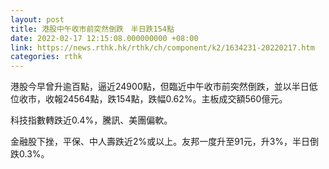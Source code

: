 ```yaml
---
layout: post
title: 港股中午收市前突然倒跌　半日跌154點
date: 2022-02-17 12:15:08.000000000 +08:00
link: https://news.rthk.hk/rthk/ch/component/k2/1634231-20220217.htm
categories: rthk
---
```


港股今早曾升逾百點，逼近24900點，但臨近中午收市前突然倒跌，並以半日低位收市，收報24564點，跌154點，跌幅0.62%。主板成交額560億元。

科技指數轉跌近0.4%，騰訊、美團偏軟。

金融股下挫，平保、中人壽跌近2%或以上。友邦一度升至91元，升3%，半日倒跌0.3%。
